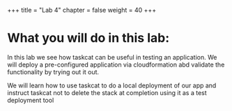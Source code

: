 +++
title = "Lab 4"
chapter = false
weight = 40
+++

# What you will do in this lab:
In this lab we see how taskcat can be useful in testing an application.  We will deploy a pre-configured application via cloudformation abd validate the functionality by trying out it out.

We will learn how to use taskcat to do a local deployment of our app and instruct taskcat not to delete the stack at completion using it as a test deployment tool


